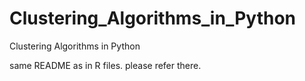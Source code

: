 # Clustering_Algorithms_in_Python
Clustering Algorithms in Python

same README as in R files. please refer there.
